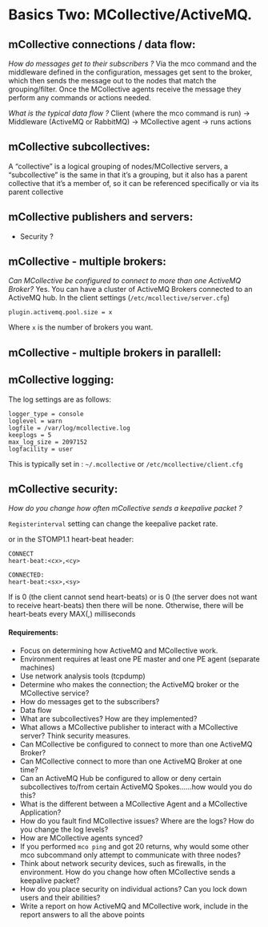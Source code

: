 # Basics Two: MCollective/ActiveMQ.

## mCollective connections / data flow:

*How do messages get to their subscribers ?*
Via the mco command and the middleware defined in the configuration, messages get sent to the broker, which then sends the message out to the nodes that match the grouping/filter. Once the MCollective agents receive the message they perform any commands or actions needed.

*What is the typical data flow ?*
Client  (where the mco command is run)   ->  Middleware (ActiveMQ or RabbitMQ) -> MCollective agent -> runs actions


## mCollective subcollectives:

A “collective” is a logical grouping of nodes/MCollective servers, a “subcollective” is the same in that it’s a grouping, but it also has a parent collective that it’s a member of, so it can be referenced specifically or via its parent collective


## mCollective publishers and servers:

- Security ?

## mCollective - multiple brokers:

*Can MCollective be configured to connect to more than one ActiveMQ Broker?*
Yes. You can have a cluster of ActiveMQ Brokers connected to an ActiveMQ hub.
In the client settings (`/etc/mcollective/server.cfg`)

```
plugin.activemq.pool.size = x
```

Where `x` is the number of brokers you want.


## mCollective - multiple brokers in parallell:



## mCollective logging:

The log settings are as follows:

```
logger_type = console
loglevel = warn
logfile = /var/log/mcollective.log
keeplogs = 5
max_log_size = 2097152
logfacility = user
```

This is typically set in :  `~/.mcollective` or `/etc/mcollective/client.cfg`


## mCollective security:

*How do you change how often mCollective sends a keepalive packet ?*

`Registerinterval` setting can change the keepalive packet rate.

or in the STOMP1.1 heart-beat header:

```
CONNECT
heart-beat:<cx>,<cy>

CONNECTED:
heart-beat:<sx>,<sy>
```

If <cx> is 0 (the client cannot send heart-beats) or <sy> is 0 (the server does not want to receive heart-beats) then there will be none.
Otherwise, there will be heart-beats every MAX(<cx>,<sy>) milliseconds






#### Requirements:

- Focus on determining how ActiveMQ and MCollective work.
- Environment requires at least one PE master and one PE agent (separate machines)
- Use network analysis tools (tcpdump)
- Determine who makes the connection; the ActiveMQ broker or the MCollective service?
- How do messages get to the subscribers?
- Data flow
- What are subcollectives? How are they implemented?
- What allows a MCollective publisher to interact with a MCollective server? Think security measures.
- Can MCollective be configured to connect to more than one ActiveMQ Broker?
- Can MCollective connect to more than one ActiveMQ Broker at one time?
- Can an ActiveMQ Hub be configured to allow or deny certain subcollectives to/from certain ActiveMQ Spokes......how would you do this?
- What is the different between a MCollective Agent and a MCollective Application?
- How do you fault find MCollective issues? Where are the logs? How do you change the log levels?
- How are MCollective agents synced?
- If you performed `mco ping` and got 20 returns, why would some other mco subcommand only attempt to communicate with three nodes?
- Think about network security devices, such as firewalls, in the environment. How do you change how often MCollective sends a keepalive packet?
- How do you place security on individual actions?  Can you lock down users and their abilities?
- Write a report on how ActiveMQ and MCollective work, include in the report answers to all the above points

